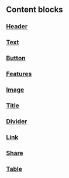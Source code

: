 ## Content blocks

### [Header](?path=/story/components-headers-header--default&viewMode=docs)

### [Text](?path=/story/components-text--default&viewMode=docs)

### [Button](?path=/story/components-links-and-buttons-button--default&viewMode=docs)

### [Features](?path=/story/components-features--default&viewMode=docs)

### [Image](?path=/story/components-pics-videos-datalens-imageblock--default&viewMode=docs)

### [Title](?path=/story/components-title--default&viewMode=docs)

### [Divider](?path=/story/components-divider--default&viewMode=docs)

### [Link](?path=/story/components-links-and-buttons-link--default&viewMode=docs)

### [Share](?path=/story/components-share--default&viewMode=docs)

### [Table](?path=/story/components-table--default&viewMode=docs)
